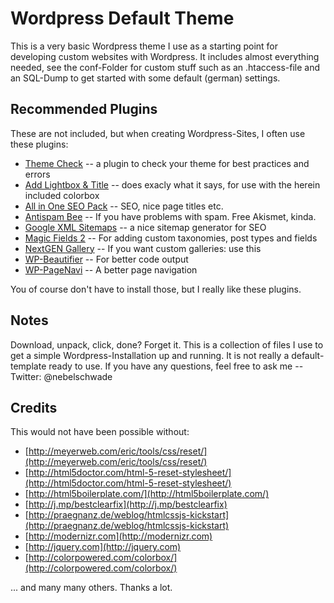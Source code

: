 # Wordpress Default Theme

This is a very basic Wordpress theme I use as a starting point for developing custom websites with Wordpress.
It includes almost everything needed, see the conf-Folder for custom stuff such as an .htaccess-file and an
SQL-Dump to get started with some default (german) settings.

## Recommended Plugins

These are not included, but when creating Wordpress-Sites, I often use these plugins:

- [Theme Check](http://wordpress.org/extend/plugins/theme-check/) -- a plugin to check your theme for best practices and errors
- [Add Lightbox & Title](http://wordpress.org/extend/plugins/add-lightbox-title/download/) -- does exacly what it says, for use with the herein included colorbox
- [All in One SEO Pack](http://wordpress.org/extend/plugins/all-in-one-seo-pack/) -- SEO, nice page titles etc.
- [Antispam Bee](http://wordpress.org/extend/plugins/antispam-bee/) -- If you have problems with spam. Free Akismet, kinda.
- [Google XML Sitemaps](http://wordpress.org/extend/plugins/google-sitemap-generator/) -- a nice sitemap generator for SEO
- [Magic Fields 2](http://wordpress.org/extend/plugins/magic-fields-2/) -- For adding custom taxonomies, post types and fields
- [NextGEN Gallery](http://wordpress.org/extend/plugins/nextgen-gallery/) -- If you want custom galleries: use this
- [WP-Beautifier](http://wordpress.org/extend/plugins/wp-beautifier/) -- For better code output
- [WP-PageNavi](http://wordpress.org/extend/plugins/wp-pagenavi/) -- A better page navigation

You of course don't have to install those, but I really like these plugins.

## Notes

Download, unpack, click, done? Forget it. This is a collection of files I use to get a simple Wordpress-Installation up and running.
It is not really a default-template ready to use. If you have any questions, feel free to ask me -- Twitter: @nebelschwade

## Credits

This would not have been possible without:

- [http://meyerweb.com/eric/tools/css/reset/](http://meyerweb.com/eric/tools/css/reset/)
- [http://html5doctor.com/html-5-reset-stylesheet/](http://html5doctor.com/html-5-reset-stylesheet/)
- [http://html5boilerplate.com/](http://html5boilerplate.com/)
- [http://j.mp/bestclearfix](http://j.mp/bestclearfix)
- [http://praegnanz.de/weblog/htmlcssjs-kickstart](http://praegnanz.de/weblog/htmlcssjs-kickstart)
- [http://modernizr.com](http://modernizr.com)
- [http://jquery.com](http://jquery.com)
- [http://colorpowered.com/colorbox/](http://colorpowered.com/colorbox/)

... and many many others. Thanks a lot.


